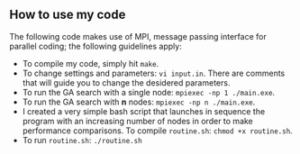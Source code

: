 ## How to use my code

The following code makes use of MPI, message passing interface for parallel coding; the following guidelines apply:

- To compile my code, simply hit `make`.
- To change settings and parameters: `vi input.in`. There are comments that will guide you to change the desidered parameters.
- To run the GA search with a single node: `mpiexec -np 1 ./main.exe`.
- To run the GA search with **n** nodes: `mpiexec -np n ./main.exe`.
- I created a very simple bash script that launches in sequence the program with an increasing number of nodes in order to make performance comparisons.
  To compile `routine.sh`: `chmod +x routine.sh`.
- To run `routine.sh`: `./routine.sh`
